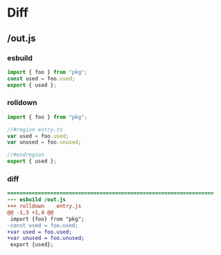# Diff
## /out.js
### esbuild
```js
import { foo } from "pkg";
const used = foo.used;
export { used };
```
### rolldown
```js
import { foo } from "pkg";

//#region entry.ts
var used = foo.used;
var unused = foo.unused;

//#endregion
export { used };

```
### diff
```diff
===================================================================
--- esbuild	/out.js
+++ rolldown	entry.js
@@ -1,3 +1,4 @@
 import {foo} from "pkg";
-const used = foo.used;
+var used = foo.used;
+var unused = foo.unused;
 export {used};

```